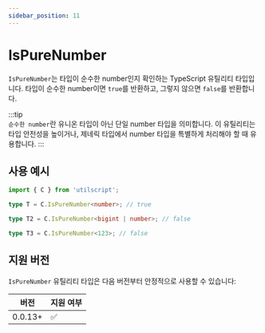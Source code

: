 ```yaml
---
sidebar_position: 11
---
```


# IsPureNumber

`IsPureNumber`는 타입이 순수한 number인지 확인하는 TypeScript 유틸리티 타입입니다. 타입이 순수한 number이면 `true`를 반환하고, 그렇지 않으면 `false`를 반환합니다.

:::tip  
`순수한 number`란 유니온 타입이 아닌 단일 number 타입을 의미합니다. 이 유틸리티는 타입 안전성을 높이거나, 제네릭 타입에서 number 타입을 특별하게 처리해야 할 때 유용합니다.
:::

## 사용 예시

```ts
import { C } from 'utilscript';

type T = C.IsPureNumber<number>; // true

type T2 = C.IsPureNumber<bigint | number>; // false

type T3 = C.IsPureNumber<123>; // false
```

## 지원 버전

`IsPureNumber` 유틸리티 타입은 다음 버전부터 안정적으로 사용할 수 있습니다:

| 버전    | 지원 여부 |
| ------- | --------- |
| 0.0.13+ | ✅        |
